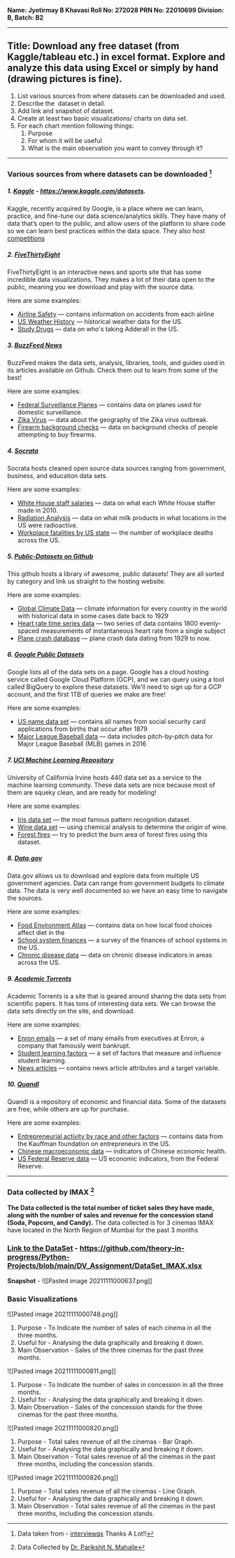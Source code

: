 **Name: Jyotirmay B Khavasi
Roll No: 272028
PRN No: 22010699
Division: B, Batch: B2**

---

## Title: Download any free dataset (from Kaggle/tableau etc.) in excel format. Explore and analyze this data using Excel or simply by hand (drawing pictures is fine).  
  
  
1. List various sources from where datasets can be downloaded and used.  
2. Describe the  dataset in detail.  
3. Add link and snapshot of dataset.  
4. Create at least two basic visualizations/ charts on data set.  
5. For each chart mention following things:
	1. Purpose  
	2. For whom it will be useful  
	3. What is the main observation you want to convey through it?  

---

### Various sources from where datasets can be downloaded [^1]
[^1]:Data taken from - [interviewqs](https://www.interviewqs.com/blog/free-online-data-sets) Thanks A Lot!!

##### 1. [Kaggle](https://www.kaggle.com/datasets) - https://www.kaggle.com/datasets.

Kaggle, recently acquired by Google, is a place where we can learn, practice, and fine-tune our data science/analytics skills. They have many of data that’s open to the public, and allow users of the platform to share code so we can learn best practices within the data space. They also host [competitions](https://www.kaggle.com/competitions)

##### 2. [FiveThirtyEight](https://data.fivethirtyeight.com/)

FiveThirtyEight is an interactive news and sports site that has some incredible data visualizations. They makes a lot of their data open to the public, meaning you we download and play with the source data.
  
Here are some examples:

-   [Airline Safety](https://github.com/fivethirtyeight/data/tree/master/airline-safety) — contains information on accidents from each airline
-   [US Weather History](https://github.com/fivethirtyeight/data/tree/master/us-weather-history) — historical weather data for the US.
-   [Study Drugs](https://github.com/fivethirtyeight/data/tree/master/study-drugs) — data on who's taking Adderall in the US.  
          
##### 3. [BuzzFeed News](https://github.com/BuzzFeedNews)

BuzzFeed makes the data sets, analysis, libraries, tools, and guides used in its articles available on Github. Check them out to learn from some of the best!

Here are some examples:
    
-   [Federal Surveillance Planes](https://github.com/BuzzFeedNews/2016-04-federal-surveillance-planes) — contains data on planes used for domestic surveillance.
-   [Zika Virus](https://github.com/BuzzFeedNews/zika-data) — data about the geography of the Zika virus outbreak.
-   [Firearm background checks](https://github.com/BuzzFeedNews/nics-firearm-background-checks) — data on background checks of people attempting to buy firearms.


##### 4. [Socrata](https://opendata.socrata.com/)

Socrata hosts cleaned open source data sources ranging from government, business, and education data sets.  
      
Here are some examples:
    
-   [White House staff salaries](https://opendata.socrata.com/Government/2010-Report-to-Congress-on-White-House-Staff/vedg-c5sb) — data on what each White House staffer made in 2010.
-   [Radiation Analysis](https://opendata.socrata.com/Government/Milk-RadNet-Laboratory-Analysis/pkfj-5jsd) — data on what milk products in what locations in the US were radioactive.
-   [Workplace fatalities by US state](https://opendata.socrata.com/Government/2012-Workplace-Fatalities-by-State/vcx3-xxtb) — the number of workplace deaths across the US.  
      
      
    
##### 5. [Public-Datasets on Github](https://github.com/awesomedata/awesome-public-datasets)
    
This github hosts a library of awesome, public datasets! They are all sorted by category and link us straight to the hosting website.  
      
Here are some examples:
    
-   [Global Climate Data](https://en.tutiempo.net/climate) — climate information for every country in the world with historical data in some cases date back to 1929
-   [Heart rate time series data](http://ecg.mit.edu/time-series/) — two series of data contains 1800 evenly-spaced measurements of instantaneous heart rate from a single subject
-   [Plane crash database](http://www.planecrashinfo.com/database.htm) — plane crash data dating from 1929 to now.  
      
      
    
##### 6. [Google Public Datasets](https://cloud.google.com/bigquery/public-data/)
    
Google lists all of the data sets on a page. Google has a cloud hosting service called Google Cloud Platform (GCP), and we can query using a tool called BigQuery to explore these datasets. We'll need to sign up for a GCP account, and the first 1TB of queries we make are free!
      
Here are some examples:
    
-   [US name data set](https://cloud.google.com/bigquery/public-data/usa-names) — contains all names from social security card applications from births that occur after 1879
-   [Major League Baseball data](https://cloud.google.com/bigquery/public-data/baseball) — data includes pitch-by-pitch data for Major League Baseball (MLB) games in 2016  
      
      
    
##### 7. [UCI Machine Learning Repository](http://archive.ics.uci.edu/ml/index.php)
    
University of California Irvine hosts 440 data set as a service to the machine learning community. These data sets are nice because most of them are squeky clean, and are ready for modeling!  

Here are some examples:
    
-   [Iris data set](http://archive.ics.uci.edu/ml/datasets/Iris) — the most famous pattern recognition dataset.
-   [Wine data set](http://archive.ics.uci.edu/ml/datasets/Wine) — using chemical analysis to determine the origin of wine.
-   [Forest fires](http://archive.ics.uci.edu/ml/datasets/Wine) — try to predict the burn area of forest fires using this dataset.  
      
      
    
##### 8. [Data.gov](https://www.data.gov/)

Data.gov allows us to download and explore data from multiple US government agencies. Data can range from government budgets to climate data. The data is very well documented so we have an easy time to navigate the sources.  
      
Here are some examples:
    
-   [Food Environment Atlas](https://catalog.data.gov/dataset/food-environment-atlas-f4a22) — contains data on how local food choices affect diet in the
-   [School system finances](https://catalog.data.gov/dataset/annual-survey-of-school-system-finances) — a survey of the finances of school systems in the US.
-   [Chronic disease data](https://catalog.data.gov/dataset/u-s-chronic-disease-indicators-cdi-e50c9) — data on chronic disease indicators in areas across the US.  
      
      
    
##### 9. [Academic Torrents](http://academictorrents.com/browse.php)

Academic Torrents is a site that is geared around sharing the data sets from scientific papers. It has tons of interesting data sets. We can browse the data sets directly on the site, and download.
      
Here are some examples:
    
-   [Enron emails](http://academictorrents.com/details/4697a6e1e7841602651b087d84f904d43590d4ff) — a set of many emails from executives at Enron, a company that famously went bankrupt.
-   [Student learning factors](http://academictorrents.com/details/e24e083cc337695bb84a2b68707695579c0ab4d8) — a set of factors that measure and influence student learning.
-   [News articles](hhttp://academictorrents.com/details/95d3b03397a0bafd74a662fe13ba3550c13b7ce1) — contains news article attributes and a target variable.  
      
      
    
##### 10. [Quandl](https://www.quandl.com/search)

Quandl is a repository of economic and financial data. Some of the datasets are free, while others are up for purchase.  
      
Here are some examples:
    
-   [Entrepreneurial activity by race and other factors](https://www.quandl.com/search?query=KAUFFMAN) — contains data from the Kauffman foundation on entrepreneurs in the US.
-   [Chinese macroeconomic data](https://www.quandl.com/search?query=NBSC) — indicators of Chinese economic health.
-   [US Federal Reserve data](https://www.quandl.com/search?query=FRED) — US economic indicators, from the Federal Reserve.

---

### Data collected by IMAX [^2]
[^2]: Data Collected by [Dr. Parikshit N. Mahalle](https://parikshitmahalle.com/)

**The Data collected is the total number of ticket sales they have made, along with the number of sales and revenue for the concession stand (Soda, Popcorn, and Candy).**
The data collected is for 3 cinemas IMAX have located in the North Region of Mumbai for the past 3 months

### [Link to the DataSet](https://github.com/theory-in-progress/Python-Projects/blob/main/DV_Assignment/DataSet_IMAX.xlsx) - https://github.com/theory-in-progress/Python-Projects/blob/main/DV_Assignment/DataSet_IMAX.xlsx
**Snapshot** - ![[Pasted image 20211111000637.png]]

### Basic Visualizations
![[Pasted image 20211111000748.png]]
1. Purpose - To Indicate the number of sales of each cinema in all the three months.
2. Useful for - Analysing the data graphically and breaking it down.
3. Main Observation - Sales of the three cinemas for the past three months.


![[Pasted image 20211111000811.png]]
1. Purpose - To Indicate the number of sales in concession in all the three months.
2. Useful for - Analysing the data graphically and breaking it down.
3. Main Observation - Sales of the concession stands for the three cinemas for the past three months.

![[Pasted image 20211111000820.png]]
1. Purpose - Total sales revenue of all the cinemas - Bar Graph.
2. Useful for - Analysing the data graphically and breaking it down.
3. Main Observation - Total sales revenue of all the cinemas in the past three months, including the concession stands.

![[Pasted image 20211111000826.png]]
1. Purpose - Total sales revenue of all the cinemas - Line Graph.
2. Useful for - Analysing the data graphically and breaking it down.
3. Main Observation - Total sales revenue of all the cinemas in the past three months, including the concession stands.